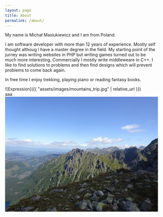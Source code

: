 ```yaml
---
layout: page
title: About
permalink: /about/
---
```

My name is Michał Masiukiewicz and I am from Poland.

I am software developer with more than 12 years of experience.
Mostly self thought althoug I have a master degree in the field. My starting point of the jurney was writing websites in PHP but writing games turned out to be much more interesting. Commercially I mostly write middleweare in C++.
I like to find solutions to problems and then find designs which will prevent problems to come back again.

In free time I enjoy trekking, playing piano or reading fantasy books.

![Expression]({{ "assets/images/mountains_trip.jpg" | relative_url }})  
aaa
![Alt text](assets/images/mountains_trip.jpg?raw=true "Mountain Trip")
